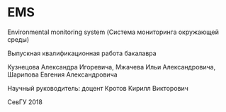 # EMS
Environmental monitoring system (Система мониторинга окружающей среды)

Выпускная квалификационная работа бакалавра

Кузнецова Александра Игоревича,
Мжачева Ильи Александровича,
Шарипова Евгения Александровича

Научный руководитель: доцент Кротов Кирилл Викторович

СевГУ 2018
